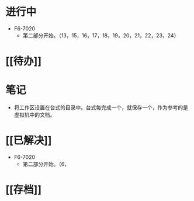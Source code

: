 # 进行中
- F6-7020
	- 第二部分开始。（13，15，16，17，18，19，20，21，22，23，24）
# [[待办]]

# 笔记
- 将工作区设置在台式的目录中。台式每完成一个，就保存一个，作为参考的是虚拟机中的文档。
# [[已解决]]
- F6-7020
	- 第二部分开始。（6，
# [[存档]]